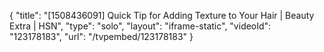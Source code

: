 {
    "title": "[1508436091] Quick Tip for Adding Texture to Your Hair | Beauty Extra | HSN",
    "type": "solo",
    "layout": "iframe-static",
    "videoId": "123178183",
    "url": "\/tvpembed\/123178183"
}
